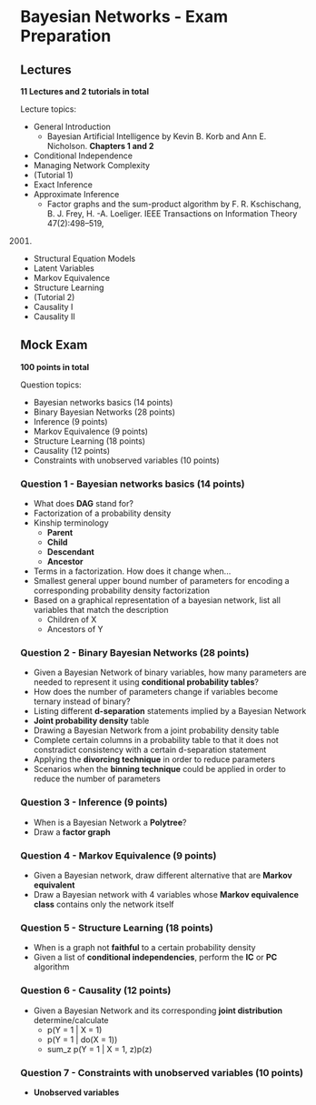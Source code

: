 # Bayesian Networks - Exam Preparation


## Lectures


**11 Lectures and 2 tutorials in total**

Lecture topics:

* General Introduction
	* Bayesian Artificial Intelligence by Kevin B. Korb and Ann E. Nicholson. **Chapters 1 and 2**
* Conditional Independence
* Managing Network Complexity
* (Tutorial 1)
* Exact Inference
* Approximate Inference
	* Factor graphs and the sum-product algorithm by F. R. Kschischang, B. J. Frey, H. -A. Loeliger. IEEE Transactions on Information Theory 47(2):498–519,
2001.
* Structural Equation Models
* Latent Variables
* Markov Equivalence
* Structure Learning
* (Tutorial 2)
* Causality I
* Causality II	





## Mock Exam

**100 points in total**

Question topics:

* Bayesian networks basics (14 points)
* Binary Bayesian Networks (28 points)
* Inference (9 points)
* Markov Equivalence (9 points)
* Structure Learning (18 points)
* Causality (12 points)
* Constraints with unobserved variables (10 points)




### Question 1 - Bayesian networks basics (14 points)

* What does **DAG** stand for?
* Factorization of a probability density
* Kinship terminology
	* **Parent**
	* **Child**
	* **Descendant**
	* **Ancestor**
* Terms in a factorization. How does it change when...
* Smallest general upper bound number of parameters for encoding a corresponding probability density factorization
* Based on a graphical representation of a bayesian network, list all variables that match the description
	* Children of X
	* Ancestors of Y




### Question 2 - Binary Bayesian Networks (28 points)

* Given a Bayesian Network of binary variables, how many parameters are needed to represent it using **conditional probability tables**?
* How does the number of parameters change if variables become ternary instead of binary?
* Listing different **d-separation** statements implied by a Bayesian Network
* **Joint probability density** table
* Drawing a Bayesian Network from a joint probability density table
* Complete certain columns in a probability table to that it does not constradict consistency with a certain d-separation statement
* Applying the **divorcing technique** in order to reduce parameters
* Scenarios when the **binning technique** could be applied in order to reduce the number of parameters




### Question 3 - Inference (9 points)

* When is a Bayesian Network a **Polytree**?
* Draw a **factor graph**





### Question 4 - Markov Equivalence (9 points)

* Given a Bayesian network, draw different alternative that are **Markov equivalent**
* Draw a Bayesian network with 4 variables whose **Markov equivalence class** contains only the network itself




### Question 5 - Structure Learning (18 points)

* When is a graph not **faithful** to a certain probability density
* Given a list of **conditional independencies**, perform the **IC** or **PC** algorithm



### Question 6 - Causality (12 points)

* Given a Bayesian Network and its corresponding **joint distribution** determine/calculate
	* p(Y = 1 | X = 1)
	* p(Y = 1 | do(X = 1))
	* sum_z p(Y = 1 | X = 1, z)p(z)




### Question 7 - Constraints with unobserved variables (10 points)

* **Unobserved variables**







